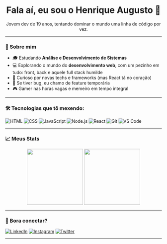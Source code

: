 <h1 align="center">Fala aí, eu sou o Henrique Augusto 👋</h1>

<p align="center">
  Jovem dev de 19 anos, tentando dominar o mundo uma linha de código por vez.
</p>

---

### 🧠 Sobre mim

- 🎓 Estudando **Análise e Desenvolvimento de Sistemas**
- 💻 Explorando o mundo do **desenvolvimento web**, com um pezinho em tudo: front, back e aquele full stack humilde
- 🔨 Curioso por novas techs e frameworks (mas React tá no coração)
- 🤖 Se tiver bug, eu chamo de feature temporária
- 🎮 Gamer nas horas vagas e memeiro em tempo integral

---

### 🛠️ Tecnologias que tô mexendo:

![HTML](https://img.shields.io/badge/-HTML5-E34F26?style=flat&logo=html5&logoColor=white)
![CSS](https://img.shields.io/badge/-CSS3-1572B6?style=flat&logo=css3)
![JavaScript](https://img.shields.io/badge/-JavaScript-F7DF1E?style=flat&logo=javascript&logoColor=000)
![Node.js](https://img.shields.io/badge/-Node.js-339933?style=flat&logo=nodedotjs&logoColor=white)
![React](https://img.shields.io/badge/-React-61DAFB?style=flat&logo=react&logoColor=000)
![Git](https://img.shields.io/badge/-Git-F05032?style=flat&logo=git&logoColor=white)
![VS Code](https://img.shields.io/badge/-VS%20Code-007ACC?style=flat&logo=visual-studio-code)

---

### 📈 Meus Stats

<div align="center">
  <img height="180em" src="https://github-readme-stats.vercel.app/api?username=HenriqueAugusto&show_icons=true&theme=dracula"/>
  <img height="180em" src="https://github-readme-stats.vercel.app/api/top-langs/?username=HenriqueAugusto&layout=compact&theme=dracula"/>
</div>

---

### 🚀 Bora conectar?

[![LinkedIn](https://img.shields.io/badge/-LinkedIn-0A66C2?style=flat&logo=linkedin&logoColor=white)](https://www.linkedin.com/in/seu-usuario/)
[![Instagram](https://img.shields.io/badge/-Instagram-E4405F?style=flat&logo=instagram&logoColor=white)](https://www.instagram.com/seuuser/)
[![Twitter](https://img.shields.io/badge/-Twitter-1DA1F2?style=flat&logo=twitter&logoColor=white)](https://twitter.com/seuuser)

---

